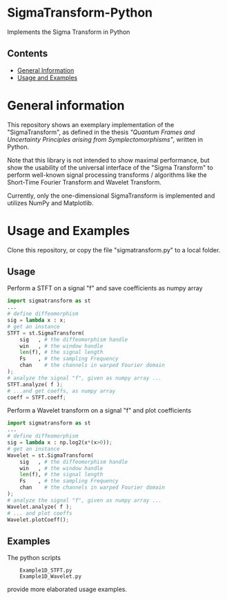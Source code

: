 
# SigmaTransform-Python
Implements the Sigma Transform in Python

## Contents
- [General Information](#general-information)
- [Usage and Examples](#usage-and-examples)

# General information
This repository shows an exemplary implementation of the "SigmaTransform", as defined in the thesis _"Quantum Frames and Uncertainty Principles arising from Symplectomorphisms"_, written in Python.

Note that this library is not intended to show maximal performance, but show the usability of the universal interface of the "Sigma Transform" to perform well-known signal processing transforms / algorithms like the Short-Time Fourier Transform and Wavelet Transform.

Currently, only the one-dimensional SigmaTransform is implemented and utilizes NumPy and Matplotlib.

# Usage and Examples
Clone this repository, or copy the file "sigmatransform.py" to a local folder.
## Usage
Perform a STFT on a signal "f" and save coefficients as numpy array
```python
import sigmatransform as st
...
# define diffeomorphism
sig = lambda x : x;
# get an instance
STFT = st.SigmaTransform( 
    sig   , # the diffeomorphism handle 
    win   , # the window handle
    len(f), # the signal length
    Fs    , # the sampling Frequency
    chan    # the channels in warped Fourier domain
);
# analyze the signal "f", given as numpy array ...
STFT.analyze( f );
# ...and get coeffs, as numpy array
coeff = STFT.coeff;
```

Perform a Wavelet transform on a signal "f" and plot coefficients
```python
import sigmatransform as st
...
# define diffeomorphism
sig = lambda x : np.log2(x*(x>0));
# get an instance
Wavelet = st.SigmaTransform( 
    sig   , # the diffeomorphism handle 
    win   , # the window handle
    len(f), # the signal length
    Fs    , # the sampling Frequency
    chan    # the channels in warped Fourier domain
);
# analyze the signal "f", given as numpy array ...
Wavelet.analyze( f );
# ... and plot coeffs
Wavelet.plotCoeff();
```

## Examples
The python scripts
```
    Example1D_STFT.py
    Example1D_Wavelet.py
```
provide more elaborated usage examples.
